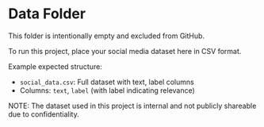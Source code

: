 # Data Folder

This folder is intentionally empty and excluded from GitHub.

To run this project, place your social media dataset here in CSV format.

Example expected structure:
- `social_data.csv`: Full dataset with text, label columns
- Columns: `text`, `label` (with label indicating relevance)

NOTE: The dataset used in this project is internal and not publicly shareable due to confidentiality.
